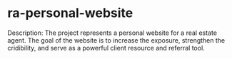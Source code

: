 # ra-personal-website

Description:
    The project represents a personal website for a real estate agent.  The goal of the website is to increase the exposure, strengthen the cridibility, and serve as a powerful client resource and referral tool.

